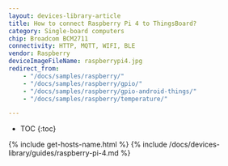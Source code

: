 ```yaml
---
layout: devices-library-article
title: How to connect Raspberry Pi 4 to ThingsBoard?
category: Single-board computers
chip: Broadcom BCM2711
connectivity: HTTP, MQTT, WIFI, BLE
vendor: Raspberry
deviceImageFileName: raspberrypi4.jpg
redirect_from:
    - "/docs/samples/raspberry/"
    - "/docs/samples/raspberry/gpio/"
    - "/docs/samples/raspberry/gpio-android-things/"
    - "/docs/samples/raspberry/temperature/"

---
```


* TOC
{:toc}

{% include get-hosts-name.html %}
{% include /docs/devices-library/guides/raspberry-pi-4.md %}